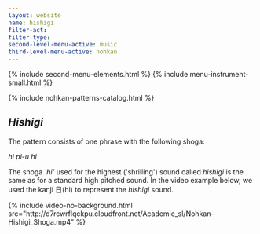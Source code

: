 ```yaml
---
layout: website
name: hishigi
filter-act:
filter-type:
second-level-menu-active: music
third-level-menu-active: nohkan
---
```


{% include second-menu-elements.html %}
{% include menu-instrument-small.html %}

<main class="page-content">
<div class="wrapper sidebar-contents">
  <aside class="sidebar-contents__table">
    {% include nohkan-patterns-catalog.html %}
  </aside>
  <section class="sidebar-contents__section">
  <div class="text-container">
    <h2><em>Hishigi</em></h2>
    <p>The pattern consists of one phrase with the following shoga:</p><p>
<em>hi pi-u hi</em>
</p><p> The shoga <em>'hi'</em> used for the highest ('shrilling') sound called <em>hishigi</em> is the same as for a standard high pitched sound. In the video example below, we used the kanji 日(hi) to represent the <em>hishigi</em> sound.  </p>
{% include video-no-background.html
  src="http://d7rcwrflqckpu.cloudfront.net/Academic_sl/Nohkan-Hishigi_Shoga.mp4"
%}
  </div>
  </section>
  </div>
</main>
